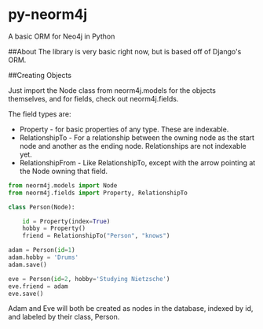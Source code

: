 py-neorm4j
==========

A basic ORM for Neo4j in Python


##About
The library is very basic right now, but is based off of Django's ORM.


##Creating Objects

Just import the Node class from neorm4j.models for the objects themselves, and
for fields, check out neorm4j.fields.

The field types are:
* Property - for basic properties of any type. These are indexable.
* RelationshipTo - For a relationship between the owning node as the start node
and another as the ending node. Relationships are not indexable yet.
* RelationshipFrom - Like RelationshipTo, except with the arrow pointing at
the Node owning that field.

```python
from neorm4j.models import Node
from neorm4j.fields import Property, RelationshipTo

class Person(Node):

    id = Property(index=True)
    hobby = Property()
    friend = RelationshipTo("Person", "knows")

adam = Person(id=1)
adam.hobby = 'Drums'
adam.save()

eve = Person(id=2, hobby='Studying Nietzsche')
eve.friend = adam
eve.save()
```

Adam and Eve will both be created as nodes in the database, indexed by id, and
labeled by their class, Person.
